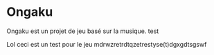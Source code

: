 # Ongaku
Ongaku est un projet de jeu basé sur la musique.
test

Lol ceci est un test pour le jeu
mdrwzretrdtqzetrestyse(t)dgxgdtsgswf